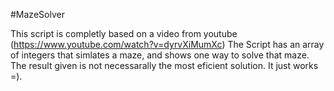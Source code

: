 #MazeSolver

This script is completly based on a video from youtube (https://www.youtube.com/watch?v=dyrvXiMumXc)
The Script has an array of integers that simlates a maze, and shows one way to solve that maze.
The result given is not necessarally the most eficient solution.
It just works =).
